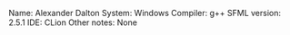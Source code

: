 Name: Alexander Dalton
System: Windows
Compiler: g++
SFML version: 2.5.1
IDE: CLion
Other notes: None
